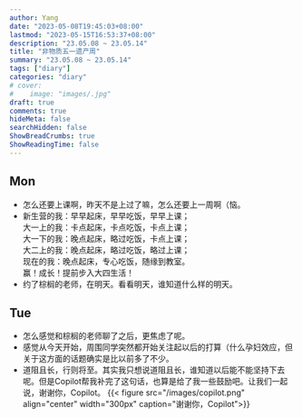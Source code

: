 ```yaml
---
author: Yang
date: "2023-05-08T19:45:03+08:00"
lastmod: "2023-05-15T16:53:37+08:00"
description: "23.05.08 ~ 23.05.14"
title: "非物质五一遗产周"
summary: "23.05.08 ~ 23.05.14"
tags: ["diary"]
categories: "diary"
# cover: 
#    image: "images/.jpg"
draft: true
comments: true
hideMeta: false
searchHidden: false
ShowBreadCrumbs: true
ShowReadingTime: false
---
```


## Mon

- 怎么还要上课啊，昨天不是上过了嘛，怎么还要上一周啊（恼。
- 新生营的我：早早起床，早早吃饭，早早上课；  
    大一上的我：卡点起床，卡点吃饭，卡点上课；  
    大一下的我：晚点起床，略过吃饭，卡点上课；  
    大二上的我：晚点起床，略过吃饭，略过上课；  
    现在的我：晚点起床，专心吃饭，随缘到教室。  
    赢！成长！提前步入大四生活！
- 约了棕榈的老师，在明天。看看明天，谁知道什么样的明天。

## Tue

- 怎么感觉和棕榈的老师聊了之后，更焦虑了呢。
- 感觉从今天开始，周围同学突然都开始关注起以后的打算（什么孕妇效应，但关于这方面的话题确实是比以前多了不少。
- 道阻且长，行则将至。其实我只想说道阻且长，谁知道以后能不能坚持下去呢。但是Copilot帮我补完了这句话，也算是给了我一些鼓励吧。让我们一起说，谢谢你，Copilot。
{{< figure src="/images/copilot.png" align="center" width="300px" caption="谢谢你，Copilot">}}
